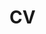 # CV
 
<a href="https://leocolla.github.io/Curriculo.html/" target="_blank" style="color: antiquewhite;"></a>
